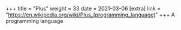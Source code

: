 +++
title = "Plus"
weight = 33
date = 2021-03-06
[extra]
link = "https://en.wikipedia.org/wiki/Plus_(programming_language)"
+++
A programming language

